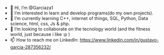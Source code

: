 - 👋 Hi, I’m @Garciaza1
- 👀 I’m interested in learn and develop programs(do my own projects). 
- 🌱 I’m currently learning C++, internet of things, SQL, Python, Data science, html, css, Js & php.
- 💞️ I’m looking to collaborate on the tecnology world (and the fitness world, just because i like :p ) 
- 📫 How to reach me on LinkedIn: https://www.linkedin.com/in/gustavo-garcia-287356232/

<!---
Garciaza1/Garciaza1 is a ✨ special ✨ repository because its `README.md` (this file) appears on your GitHub profile.
You can click the Preview link to take a look at your changes.
--->
